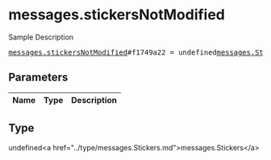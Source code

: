 # messages.stickersNotModified

Sample Description

<pre>
<a href="../constructor/messages.stickersNotModified.md">messages.stickersNotModified</a>#f1749a22 = undefined<a href="../type/messages.Stickers.md">messages.Stickers</a>;
</pre>

## Parameters

| Name | Type | Description |
|------|:----:|-------------|

## Type

undefined&lt;a href=&#34;../type/messages.Stickers.md&#34;&gt;messages.Stickers&lt;/a&gt;
